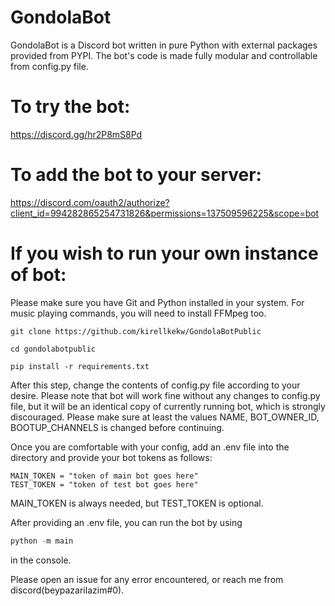 # GondolaBot
GondolaBot is a Discord bot written in pure Python with external packages provided from PYPI. The bot's code is made fully modular and controllable from config.py file.

# To try the bot:
https://discord.gg/hr2P8mS8Pd

# To add the bot to your server:
https://discord.com/oauth2/authorize?client_id=994282865254731826&permissions=137509596225&scope=bot

# If you wish to run your own instance of bot:

Please make sure you have Git and Python installed in your system. For music playing commands, you will need to install FFMpeg too.

```shell
git clone https://github.com/kirellkekw/GondolaBotPublic

cd gondolabotpublic

pip install -r requirements.txt
```

After this step, change the contents of config.py file according to your desire. 
Please note that bot will work fine without any changes to config.py file, but it will be an identical copy of currently running bot, which is strongly discouraged. Please make sure at least the values NAME, BOT_OWNER_ID, BOOTUP_CHANNELS is changed before continuing.

Once you are comfortable with your config, add an .env file into the directory and provide your bot tokens as follows:

```env
MAIN_TOKEN = "token of main bot goes here"
TEST_TOKEN = "token of test bot goes here"
```

MAIN_TOKEN is always needed, but TEST_TOKEN is optional.

After providing an .env file, you can run the bot by using

```py
python -m main
```

in the console.

Please open an issue for any error encountered, or reach me from discord(beypazarilazim#0).
